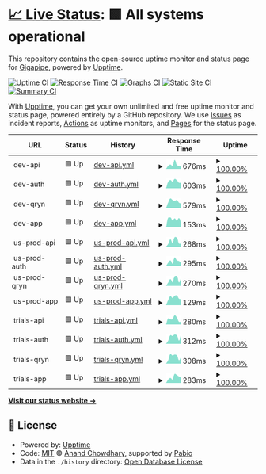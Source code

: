 # [📈 Live Status](https://gigapipehq.github.io/upptime): <!--live status--> **🟩 All systems operational**

This repository contains the open-source uptime monitor and status page for [Gigapipe](https://gigapipe.com), powered by [Upptime](https://github.com/upptime/upptime).

[![Uptime CI](https://github.com/gigapipehq/upptime/workflows/Uptime%20CI/badge.svg)](https://github.com/gigapipehq/upptime/actions?query=workflow%3A%22Uptime+CI%22)
[![Response Time CI](https://github.com/gigapipehq/upptime/workflows/Response%20Time%20CI/badge.svg)](https://github.com/gigapipehq/upptime/actions?query=workflow%3A%22Response+Time+CI%22)
[![Graphs CI](https://github.com/gigapipehq/upptime/workflows/Graphs%20CI/badge.svg)](https://github.com/gigapipehq/upptime/actions?query=workflow%3A%22Graphs+CI%22)
[![Static Site CI](https://github.com/gigapipehq/upptime/workflows/Static%20Site%20CI/badge.svg)](https://github.com/gigapipehq/upptime/actions?query=workflow%3A%22Static+Site+CI%22)
[![Summary CI](https://github.com/gigapipehq/upptime/workflows/Summary%20CI/badge.svg)](https://github.com/gigapipehq/upptime/actions?query=workflow%3A%22Summary+CI%22)

With [Upptime](https://upptime.js.org), you can get your own unlimited and free uptime monitor and status page, powered entirely by a GitHub repository. We use [Issues](https://github.com/gigapipehq/upptime/issues) as incident reports, [Actions](https://github.com/gigapipehq/upptime/actions) as uptime monitors, and [Pages](https://gigapipehq.github.io/upptime) for the status page.

<!--start: status pages-->
<!-- This summary is generated by Upptime (https://github.com/upptime/upptime) -->
<!-- Do not edit this manually, your changes will be overwritten -->
<!-- prettier-ignore -->
| URL | Status | History | Response Time | Uptime |
| --- | ------ | ------- | ------------- | ------ |
| <img alt="" src="https://icons.duckduckgo.com/ip3/null.ico" height="13"> dev-api | 🟩 Up | [dev-api.yml](https://github.com/gigapipehq/upptime/commits/HEAD/history/dev-api.yml) | <details><summary><img alt="Response time graph" src="./graphs/dev-api/response-time-week.png" height="20"> 676ms</summary><br><a href="https://gigapipehq.github.io/upptime/history/dev-api"><img alt="Response time 819" src="https://img.shields.io/endpoint?url=https%3A%2F%2Fraw.githubusercontent.com%2Fgigapipehq%2Fupptime%2FHEAD%2Fapi%2Fdev-api%2Fresponse-time.json"></a><br><a href="https://gigapipehq.github.io/upptime/history/dev-api"><img alt="24-hour response time 670" src="https://img.shields.io/endpoint?url=https%3A%2F%2Fraw.githubusercontent.com%2Fgigapipehq%2Fupptime%2FHEAD%2Fapi%2Fdev-api%2Fresponse-time-day.json"></a><br><a href="https://gigapipehq.github.io/upptime/history/dev-api"><img alt="7-day response time 676" src="https://img.shields.io/endpoint?url=https%3A%2F%2Fraw.githubusercontent.com%2Fgigapipehq%2Fupptime%2FHEAD%2Fapi%2Fdev-api%2Fresponse-time-week.json"></a><br><a href="https://gigapipehq.github.io/upptime/history/dev-api"><img alt="30-day response time 563" src="https://img.shields.io/endpoint?url=https%3A%2F%2Fraw.githubusercontent.com%2Fgigapipehq%2Fupptime%2FHEAD%2Fapi%2Fdev-api%2Fresponse-time-month.json"></a><br><a href="https://gigapipehq.github.io/upptime/history/dev-api"><img alt="1-year response time 819" src="https://img.shields.io/endpoint?url=https%3A%2F%2Fraw.githubusercontent.com%2Fgigapipehq%2Fupptime%2FHEAD%2Fapi%2Fdev-api%2Fresponse-time-year.json"></a></details> | <details><summary><a href="https://gigapipehq.github.io/upptime/history/dev-api">100.00%</a></summary><a href="https://gigapipehq.github.io/upptime/history/dev-api"><img alt="All-time uptime 99.82%" src="https://img.shields.io/endpoint?url=https%3A%2F%2Fraw.githubusercontent.com%2Fgigapipehq%2Fupptime%2FHEAD%2Fapi%2Fdev-api%2Fuptime.json"></a><br><a href="https://gigapipehq.github.io/upptime/history/dev-api"><img alt="24-hour uptime 100.00%" src="https://img.shields.io/endpoint?url=https%3A%2F%2Fraw.githubusercontent.com%2Fgigapipehq%2Fupptime%2FHEAD%2Fapi%2Fdev-api%2Fuptime-day.json"></a><br><a href="https://gigapipehq.github.io/upptime/history/dev-api"><img alt="7-day uptime 100.00%" src="https://img.shields.io/endpoint?url=https%3A%2F%2Fraw.githubusercontent.com%2Fgigapipehq%2Fupptime%2FHEAD%2Fapi%2Fdev-api%2Fuptime-week.json"></a><br><a href="https://gigapipehq.github.io/upptime/history/dev-api"><img alt="30-day uptime 100.00%" src="https://img.shields.io/endpoint?url=https%3A%2F%2Fraw.githubusercontent.com%2Fgigapipehq%2Fupptime%2FHEAD%2Fapi%2Fdev-api%2Fuptime-month.json"></a><br><a href="https://gigapipehq.github.io/upptime/history/dev-api"><img alt="1-year uptime 99.82%" src="https://img.shields.io/endpoint?url=https%3A%2F%2Fraw.githubusercontent.com%2Fgigapipehq%2Fupptime%2FHEAD%2Fapi%2Fdev-api%2Fuptime-year.json"></a></details>
| <img alt="" src="https://icons.duckduckgo.com/ip3/null.ico" height="13"> dev-auth | 🟩 Up | [dev-auth.yml](https://github.com/gigapipehq/upptime/commits/HEAD/history/dev-auth.yml) | <details><summary><img alt="Response time graph" src="./graphs/dev-auth/response-time-week.png" height="20"> 603ms</summary><br><a href="https://gigapipehq.github.io/upptime/history/dev-auth"><img alt="Response time 537" src="https://img.shields.io/endpoint?url=https%3A%2F%2Fraw.githubusercontent.com%2Fgigapipehq%2Fupptime%2FHEAD%2Fapi%2Fdev-auth%2Fresponse-time.json"></a><br><a href="https://gigapipehq.github.io/upptime/history/dev-auth"><img alt="24-hour response time 785" src="https://img.shields.io/endpoint?url=https%3A%2F%2Fraw.githubusercontent.com%2Fgigapipehq%2Fupptime%2FHEAD%2Fapi%2Fdev-auth%2Fresponse-time-day.json"></a><br><a href="https://gigapipehq.github.io/upptime/history/dev-auth"><img alt="7-day response time 603" src="https://img.shields.io/endpoint?url=https%3A%2F%2Fraw.githubusercontent.com%2Fgigapipehq%2Fupptime%2FHEAD%2Fapi%2Fdev-auth%2Fresponse-time-week.json"></a><br><a href="https://gigapipehq.github.io/upptime/history/dev-auth"><img alt="30-day response time 528" src="https://img.shields.io/endpoint?url=https%3A%2F%2Fraw.githubusercontent.com%2Fgigapipehq%2Fupptime%2FHEAD%2Fapi%2Fdev-auth%2Fresponse-time-month.json"></a><br><a href="https://gigapipehq.github.io/upptime/history/dev-auth"><img alt="1-year response time 537" src="https://img.shields.io/endpoint?url=https%3A%2F%2Fraw.githubusercontent.com%2Fgigapipehq%2Fupptime%2FHEAD%2Fapi%2Fdev-auth%2Fresponse-time-year.json"></a></details> | <details><summary><a href="https://gigapipehq.github.io/upptime/history/dev-auth">100.00%</a></summary><a href="https://gigapipehq.github.io/upptime/history/dev-auth"><img alt="All-time uptime 99.89%" src="https://img.shields.io/endpoint?url=https%3A%2F%2Fraw.githubusercontent.com%2Fgigapipehq%2Fupptime%2FHEAD%2Fapi%2Fdev-auth%2Fuptime.json"></a><br><a href="https://gigapipehq.github.io/upptime/history/dev-auth"><img alt="24-hour uptime 100.00%" src="https://img.shields.io/endpoint?url=https%3A%2F%2Fraw.githubusercontent.com%2Fgigapipehq%2Fupptime%2FHEAD%2Fapi%2Fdev-auth%2Fuptime-day.json"></a><br><a href="https://gigapipehq.github.io/upptime/history/dev-auth"><img alt="7-day uptime 100.00%" src="https://img.shields.io/endpoint?url=https%3A%2F%2Fraw.githubusercontent.com%2Fgigapipehq%2Fupptime%2FHEAD%2Fapi%2Fdev-auth%2Fuptime-week.json"></a><br><a href="https://gigapipehq.github.io/upptime/history/dev-auth"><img alt="30-day uptime 100.00%" src="https://img.shields.io/endpoint?url=https%3A%2F%2Fraw.githubusercontent.com%2Fgigapipehq%2Fupptime%2FHEAD%2Fapi%2Fdev-auth%2Fuptime-month.json"></a><br><a href="https://gigapipehq.github.io/upptime/history/dev-auth"><img alt="1-year uptime 99.89%" src="https://img.shields.io/endpoint?url=https%3A%2F%2Fraw.githubusercontent.com%2Fgigapipehq%2Fupptime%2FHEAD%2Fapi%2Fdev-auth%2Fuptime-year.json"></a></details>
| <img alt="" src="https://icons.duckduckgo.com/ip3/null.ico" height="13"> dev-qryn | 🟩 Up | [dev-qryn.yml](https://github.com/gigapipehq/upptime/commits/HEAD/history/dev-qryn.yml) | <details><summary><img alt="Response time graph" src="./graphs/dev-qryn/response-time-week.png" height="20"> 579ms</summary><br><a href="https://gigapipehq.github.io/upptime/history/dev-qryn"><img alt="Response time 532" src="https://img.shields.io/endpoint?url=https%3A%2F%2Fraw.githubusercontent.com%2Fgigapipehq%2Fupptime%2FHEAD%2Fapi%2Fdev-qryn%2Fresponse-time.json"></a><br><a href="https://gigapipehq.github.io/upptime/history/dev-qryn"><img alt="24-hour response time 646" src="https://img.shields.io/endpoint?url=https%3A%2F%2Fraw.githubusercontent.com%2Fgigapipehq%2Fupptime%2FHEAD%2Fapi%2Fdev-qryn%2Fresponse-time-day.json"></a><br><a href="https://gigapipehq.github.io/upptime/history/dev-qryn"><img alt="7-day response time 579" src="https://img.shields.io/endpoint?url=https%3A%2F%2Fraw.githubusercontent.com%2Fgigapipehq%2Fupptime%2FHEAD%2Fapi%2Fdev-qryn%2Fresponse-time-week.json"></a><br><a href="https://gigapipehq.github.io/upptime/history/dev-qryn"><img alt="30-day response time 514" src="https://img.shields.io/endpoint?url=https%3A%2F%2Fraw.githubusercontent.com%2Fgigapipehq%2Fupptime%2FHEAD%2Fapi%2Fdev-qryn%2Fresponse-time-month.json"></a><br><a href="https://gigapipehq.github.io/upptime/history/dev-qryn"><img alt="1-year response time 532" src="https://img.shields.io/endpoint?url=https%3A%2F%2Fraw.githubusercontent.com%2Fgigapipehq%2Fupptime%2FHEAD%2Fapi%2Fdev-qryn%2Fresponse-time-year.json"></a></details> | <details><summary><a href="https://gigapipehq.github.io/upptime/history/dev-qryn">100.00%</a></summary><a href="https://gigapipehq.github.io/upptime/history/dev-qryn"><img alt="All-time uptime 99.89%" src="https://img.shields.io/endpoint?url=https%3A%2F%2Fraw.githubusercontent.com%2Fgigapipehq%2Fupptime%2FHEAD%2Fapi%2Fdev-qryn%2Fuptime.json"></a><br><a href="https://gigapipehq.github.io/upptime/history/dev-qryn"><img alt="24-hour uptime 100.00%" src="https://img.shields.io/endpoint?url=https%3A%2F%2Fraw.githubusercontent.com%2Fgigapipehq%2Fupptime%2FHEAD%2Fapi%2Fdev-qryn%2Fuptime-day.json"></a><br><a href="https://gigapipehq.github.io/upptime/history/dev-qryn"><img alt="7-day uptime 100.00%" src="https://img.shields.io/endpoint?url=https%3A%2F%2Fraw.githubusercontent.com%2Fgigapipehq%2Fupptime%2FHEAD%2Fapi%2Fdev-qryn%2Fuptime-week.json"></a><br><a href="https://gigapipehq.github.io/upptime/history/dev-qryn"><img alt="30-day uptime 100.00%" src="https://img.shields.io/endpoint?url=https%3A%2F%2Fraw.githubusercontent.com%2Fgigapipehq%2Fupptime%2FHEAD%2Fapi%2Fdev-qryn%2Fuptime-month.json"></a><br><a href="https://gigapipehq.github.io/upptime/history/dev-qryn"><img alt="1-year uptime 99.89%" src="https://img.shields.io/endpoint?url=https%3A%2F%2Fraw.githubusercontent.com%2Fgigapipehq%2Fupptime%2FHEAD%2Fapi%2Fdev-qryn%2Fuptime-year.json"></a></details>
| <img alt="" src="https://icons.duckduckgo.com/ip3/null.ico" height="13"> dev-app | 🟩 Up | [dev-app.yml](https://github.com/gigapipehq/upptime/commits/HEAD/history/dev-app.yml) | <details><summary><img alt="Response time graph" src="./graphs/dev-app/response-time-week.png" height="20"> 153ms</summary><br><a href="https://gigapipehq.github.io/upptime/history/dev-app"><img alt="Response time 199" src="https://img.shields.io/endpoint?url=https%3A%2F%2Fraw.githubusercontent.com%2Fgigapipehq%2Fupptime%2FHEAD%2Fapi%2Fdev-app%2Fresponse-time.json"></a><br><a href="https://gigapipehq.github.io/upptime/history/dev-app"><img alt="24-hour response time 227" src="https://img.shields.io/endpoint?url=https%3A%2F%2Fraw.githubusercontent.com%2Fgigapipehq%2Fupptime%2FHEAD%2Fapi%2Fdev-app%2Fresponse-time-day.json"></a><br><a href="https://gigapipehq.github.io/upptime/history/dev-app"><img alt="7-day response time 153" src="https://img.shields.io/endpoint?url=https%3A%2F%2Fraw.githubusercontent.com%2Fgigapipehq%2Fupptime%2FHEAD%2Fapi%2Fdev-app%2Fresponse-time-week.json"></a><br><a href="https://gigapipehq.github.io/upptime/history/dev-app"><img alt="30-day response time 188" src="https://img.shields.io/endpoint?url=https%3A%2F%2Fraw.githubusercontent.com%2Fgigapipehq%2Fupptime%2FHEAD%2Fapi%2Fdev-app%2Fresponse-time-month.json"></a><br><a href="https://gigapipehq.github.io/upptime/history/dev-app"><img alt="1-year response time 199" src="https://img.shields.io/endpoint?url=https%3A%2F%2Fraw.githubusercontent.com%2Fgigapipehq%2Fupptime%2FHEAD%2Fapi%2Fdev-app%2Fresponse-time-year.json"></a></details> | <details><summary><a href="https://gigapipehq.github.io/upptime/history/dev-app">100.00%</a></summary><a href="https://gigapipehq.github.io/upptime/history/dev-app"><img alt="All-time uptime 100.00%" src="https://img.shields.io/endpoint?url=https%3A%2F%2Fraw.githubusercontent.com%2Fgigapipehq%2Fupptime%2FHEAD%2Fapi%2Fdev-app%2Fuptime.json"></a><br><a href="https://gigapipehq.github.io/upptime/history/dev-app"><img alt="24-hour uptime 100.00%" src="https://img.shields.io/endpoint?url=https%3A%2F%2Fraw.githubusercontent.com%2Fgigapipehq%2Fupptime%2FHEAD%2Fapi%2Fdev-app%2Fuptime-day.json"></a><br><a href="https://gigapipehq.github.io/upptime/history/dev-app"><img alt="7-day uptime 100.00%" src="https://img.shields.io/endpoint?url=https%3A%2F%2Fraw.githubusercontent.com%2Fgigapipehq%2Fupptime%2FHEAD%2Fapi%2Fdev-app%2Fuptime-week.json"></a><br><a href="https://gigapipehq.github.io/upptime/history/dev-app"><img alt="30-day uptime 100.00%" src="https://img.shields.io/endpoint?url=https%3A%2F%2Fraw.githubusercontent.com%2Fgigapipehq%2Fupptime%2FHEAD%2Fapi%2Fdev-app%2Fuptime-month.json"></a><br><a href="https://gigapipehq.github.io/upptime/history/dev-app"><img alt="1-year uptime 100.00%" src="https://img.shields.io/endpoint?url=https%3A%2F%2Fraw.githubusercontent.com%2Fgigapipehq%2Fupptime%2FHEAD%2Fapi%2Fdev-app%2Fuptime-year.json"></a></details>
| <img alt="" src="https://icons.duckduckgo.com/ip3/null.ico" height="13"> us-prod-api | 🟩 Up | [us-prod-api.yml](https://github.com/gigapipehq/upptime/commits/HEAD/history/us-prod-api.yml) | <details><summary><img alt="Response time graph" src="./graphs/us-prod-api/response-time-week.png" height="20"> 268ms</summary><br><a href="https://gigapipehq.github.io/upptime/history/us-prod-api"><img alt="Response time 477" src="https://img.shields.io/endpoint?url=https%3A%2F%2Fraw.githubusercontent.com%2Fgigapipehq%2Fupptime%2FHEAD%2Fapi%2Fus-prod-api%2Fresponse-time.json"></a><br><a href="https://gigapipehq.github.io/upptime/history/us-prod-api"><img alt="24-hour response time 290" src="https://img.shields.io/endpoint?url=https%3A%2F%2Fraw.githubusercontent.com%2Fgigapipehq%2Fupptime%2FHEAD%2Fapi%2Fus-prod-api%2Fresponse-time-day.json"></a><br><a href="https://gigapipehq.github.io/upptime/history/us-prod-api"><img alt="7-day response time 268" src="https://img.shields.io/endpoint?url=https%3A%2F%2Fraw.githubusercontent.com%2Fgigapipehq%2Fupptime%2FHEAD%2Fapi%2Fus-prod-api%2Fresponse-time-week.json"></a><br><a href="https://gigapipehq.github.io/upptime/history/us-prod-api"><img alt="30-day response time 1078" src="https://img.shields.io/endpoint?url=https%3A%2F%2Fraw.githubusercontent.com%2Fgigapipehq%2Fupptime%2FHEAD%2Fapi%2Fus-prod-api%2Fresponse-time-month.json"></a><br><a href="https://gigapipehq.github.io/upptime/history/us-prod-api"><img alt="1-year response time 477" src="https://img.shields.io/endpoint?url=https%3A%2F%2Fraw.githubusercontent.com%2Fgigapipehq%2Fupptime%2FHEAD%2Fapi%2Fus-prod-api%2Fresponse-time-year.json"></a></details> | <details><summary><a href="https://gigapipehq.github.io/upptime/history/us-prod-api">100.00%</a></summary><a href="https://gigapipehq.github.io/upptime/history/us-prod-api"><img alt="All-time uptime 99.50%" src="https://img.shields.io/endpoint?url=https%3A%2F%2Fraw.githubusercontent.com%2Fgigapipehq%2Fupptime%2FHEAD%2Fapi%2Fus-prod-api%2Fuptime.json"></a><br><a href="https://gigapipehq.github.io/upptime/history/us-prod-api"><img alt="24-hour uptime 100.00%" src="https://img.shields.io/endpoint?url=https%3A%2F%2Fraw.githubusercontent.com%2Fgigapipehq%2Fupptime%2FHEAD%2Fapi%2Fus-prod-api%2Fuptime-day.json"></a><br><a href="https://gigapipehq.github.io/upptime/history/us-prod-api"><img alt="7-day uptime 100.00%" src="https://img.shields.io/endpoint?url=https%3A%2F%2Fraw.githubusercontent.com%2Fgigapipehq%2Fupptime%2FHEAD%2Fapi%2Fus-prod-api%2Fuptime-week.json"></a><br><a href="https://gigapipehq.github.io/upptime/history/us-prod-api"><img alt="30-day uptime 97.41%" src="https://img.shields.io/endpoint?url=https%3A%2F%2Fraw.githubusercontent.com%2Fgigapipehq%2Fupptime%2FHEAD%2Fapi%2Fus-prod-api%2Fuptime-month.json"></a><br><a href="https://gigapipehq.github.io/upptime/history/us-prod-api"><img alt="1-year uptime 99.50%" src="https://img.shields.io/endpoint?url=https%3A%2F%2Fraw.githubusercontent.com%2Fgigapipehq%2Fupptime%2FHEAD%2Fapi%2Fus-prod-api%2Fuptime-year.json"></a></details>
| <img alt="" src="https://icons.duckduckgo.com/ip3/null.ico" height="13"> us-prod-auth | 🟩 Up | [us-prod-auth.yml](https://github.com/gigapipehq/upptime/commits/HEAD/history/us-prod-auth.yml) | <details><summary><img alt="Response time graph" src="./graphs/us-prod-auth/response-time-week.png" height="20"> 295ms</summary><br><a href="https://gigapipehq.github.io/upptime/history/us-prod-auth"><img alt="Response time 492" src="https://img.shields.io/endpoint?url=https%3A%2F%2Fraw.githubusercontent.com%2Fgigapipehq%2Fupptime%2FHEAD%2Fapi%2Fus-prod-auth%2Fresponse-time.json"></a><br><a href="https://gigapipehq.github.io/upptime/history/us-prod-auth"><img alt="24-hour response time 276" src="https://img.shields.io/endpoint?url=https%3A%2F%2Fraw.githubusercontent.com%2Fgigapipehq%2Fupptime%2FHEAD%2Fapi%2Fus-prod-auth%2Fresponse-time-day.json"></a><br><a href="https://gigapipehq.github.io/upptime/history/us-prod-auth"><img alt="7-day response time 295" src="https://img.shields.io/endpoint?url=https%3A%2F%2Fraw.githubusercontent.com%2Fgigapipehq%2Fupptime%2FHEAD%2Fapi%2Fus-prod-auth%2Fresponse-time-week.json"></a><br><a href="https://gigapipehq.github.io/upptime/history/us-prod-auth"><img alt="30-day response time 1010" src="https://img.shields.io/endpoint?url=https%3A%2F%2Fraw.githubusercontent.com%2Fgigapipehq%2Fupptime%2FHEAD%2Fapi%2Fus-prod-auth%2Fresponse-time-month.json"></a><br><a href="https://gigapipehq.github.io/upptime/history/us-prod-auth"><img alt="1-year response time 492" src="https://img.shields.io/endpoint?url=https%3A%2F%2Fraw.githubusercontent.com%2Fgigapipehq%2Fupptime%2FHEAD%2Fapi%2Fus-prod-auth%2Fresponse-time-year.json"></a></details> | <details><summary><a href="https://gigapipehq.github.io/upptime/history/us-prod-auth">100.00%</a></summary><a href="https://gigapipehq.github.io/upptime/history/us-prod-auth"><img alt="All-time uptime 99.52%" src="https://img.shields.io/endpoint?url=https%3A%2F%2Fraw.githubusercontent.com%2Fgigapipehq%2Fupptime%2FHEAD%2Fapi%2Fus-prod-auth%2Fuptime.json"></a><br><a href="https://gigapipehq.github.io/upptime/history/us-prod-auth"><img alt="24-hour uptime 100.00%" src="https://img.shields.io/endpoint?url=https%3A%2F%2Fraw.githubusercontent.com%2Fgigapipehq%2Fupptime%2FHEAD%2Fapi%2Fus-prod-auth%2Fuptime-day.json"></a><br><a href="https://gigapipehq.github.io/upptime/history/us-prod-auth"><img alt="7-day uptime 100.00%" src="https://img.shields.io/endpoint?url=https%3A%2F%2Fraw.githubusercontent.com%2Fgigapipehq%2Fupptime%2FHEAD%2Fapi%2Fus-prod-auth%2Fuptime-week.json"></a><br><a href="https://gigapipehq.github.io/upptime/history/us-prod-auth"><img alt="30-day uptime 97.47%" src="https://img.shields.io/endpoint?url=https%3A%2F%2Fraw.githubusercontent.com%2Fgigapipehq%2Fupptime%2FHEAD%2Fapi%2Fus-prod-auth%2Fuptime-month.json"></a><br><a href="https://gigapipehq.github.io/upptime/history/us-prod-auth"><img alt="1-year uptime 99.52%" src="https://img.shields.io/endpoint?url=https%3A%2F%2Fraw.githubusercontent.com%2Fgigapipehq%2Fupptime%2FHEAD%2Fapi%2Fus-prod-auth%2Fuptime-year.json"></a></details>
| <img alt="" src="https://icons.duckduckgo.com/ip3/null.ico" height="13"> us-prod-qryn | 🟩 Up | [us-prod-qryn.yml](https://github.com/gigapipehq/upptime/commits/HEAD/history/us-prod-qryn.yml) | <details><summary><img alt="Response time graph" src="./graphs/us-prod-qryn/response-time-week.png" height="20"> 270ms</summary><br><a href="https://gigapipehq.github.io/upptime/history/us-prod-qryn"><img alt="Response time 322" src="https://img.shields.io/endpoint?url=https%3A%2F%2Fraw.githubusercontent.com%2Fgigapipehq%2Fupptime%2FHEAD%2Fapi%2Fus-prod-qryn%2Fresponse-time.json"></a><br><a href="https://gigapipehq.github.io/upptime/history/us-prod-qryn"><img alt="24-hour response time 282" src="https://img.shields.io/endpoint?url=https%3A%2F%2Fraw.githubusercontent.com%2Fgigapipehq%2Fupptime%2FHEAD%2Fapi%2Fus-prod-qryn%2Fresponse-time-day.json"></a><br><a href="https://gigapipehq.github.io/upptime/history/us-prod-qryn"><img alt="7-day response time 270" src="https://img.shields.io/endpoint?url=https%3A%2F%2Fraw.githubusercontent.com%2Fgigapipehq%2Fupptime%2FHEAD%2Fapi%2Fus-prod-qryn%2Fresponse-time-week.json"></a><br><a href="https://gigapipehq.github.io/upptime/history/us-prod-qryn"><img alt="30-day response time 230" src="https://img.shields.io/endpoint?url=https%3A%2F%2Fraw.githubusercontent.com%2Fgigapipehq%2Fupptime%2FHEAD%2Fapi%2Fus-prod-qryn%2Fresponse-time-month.json"></a><br><a href="https://gigapipehq.github.io/upptime/history/us-prod-qryn"><img alt="1-year response time 322" src="https://img.shields.io/endpoint?url=https%3A%2F%2Fraw.githubusercontent.com%2Fgigapipehq%2Fupptime%2FHEAD%2Fapi%2Fus-prod-qryn%2Fresponse-time-year.json"></a></details> | <details><summary><a href="https://gigapipehq.github.io/upptime/history/us-prod-qryn">100.00%</a></summary><a href="https://gigapipehq.github.io/upptime/history/us-prod-qryn"><img alt="All-time uptime 99.50%" src="https://img.shields.io/endpoint?url=https%3A%2F%2Fraw.githubusercontent.com%2Fgigapipehq%2Fupptime%2FHEAD%2Fapi%2Fus-prod-qryn%2Fuptime.json"></a><br><a href="https://gigapipehq.github.io/upptime/history/us-prod-qryn"><img alt="24-hour uptime 100.00%" src="https://img.shields.io/endpoint?url=https%3A%2F%2Fraw.githubusercontent.com%2Fgigapipehq%2Fupptime%2FHEAD%2Fapi%2Fus-prod-qryn%2Fuptime-day.json"></a><br><a href="https://gigapipehq.github.io/upptime/history/us-prod-qryn"><img alt="7-day uptime 100.00%" src="https://img.shields.io/endpoint?url=https%3A%2F%2Fraw.githubusercontent.com%2Fgigapipehq%2Fupptime%2FHEAD%2Fapi%2Fus-prod-qryn%2Fuptime-week.json"></a><br><a href="https://gigapipehq.github.io/upptime/history/us-prod-qryn"><img alt="30-day uptime 97.38%" src="https://img.shields.io/endpoint?url=https%3A%2F%2Fraw.githubusercontent.com%2Fgigapipehq%2Fupptime%2FHEAD%2Fapi%2Fus-prod-qryn%2Fuptime-month.json"></a><br><a href="https://gigapipehq.github.io/upptime/history/us-prod-qryn"><img alt="1-year uptime 99.50%" src="https://img.shields.io/endpoint?url=https%3A%2F%2Fraw.githubusercontent.com%2Fgigapipehq%2Fupptime%2FHEAD%2Fapi%2Fus-prod-qryn%2Fuptime-year.json"></a></details>
| <img alt="" src="https://icons.duckduckgo.com/ip3/null.ico" height="13"> us-prod-app | 🟩 Up | [us-prod-app.yml](https://github.com/gigapipehq/upptime/commits/HEAD/history/us-prod-app.yml) | <details><summary><img alt="Response time graph" src="./graphs/us-prod-app/response-time-week.png" height="20"> 129ms</summary><br><a href="https://gigapipehq.github.io/upptime/history/us-prod-app"><img alt="Response time 203" src="https://img.shields.io/endpoint?url=https%3A%2F%2Fraw.githubusercontent.com%2Fgigapipehq%2Fupptime%2FHEAD%2Fapi%2Fus-prod-app%2Fresponse-time.json"></a><br><a href="https://gigapipehq.github.io/upptime/history/us-prod-app"><img alt="24-hour response time 145" src="https://img.shields.io/endpoint?url=https%3A%2F%2Fraw.githubusercontent.com%2Fgigapipehq%2Fupptime%2FHEAD%2Fapi%2Fus-prod-app%2Fresponse-time-day.json"></a><br><a href="https://gigapipehq.github.io/upptime/history/us-prod-app"><img alt="7-day response time 129" src="https://img.shields.io/endpoint?url=https%3A%2F%2Fraw.githubusercontent.com%2Fgigapipehq%2Fupptime%2FHEAD%2Fapi%2Fus-prod-app%2Fresponse-time-week.json"></a><br><a href="https://gigapipehq.github.io/upptime/history/us-prod-app"><img alt="30-day response time 147" src="https://img.shields.io/endpoint?url=https%3A%2F%2Fraw.githubusercontent.com%2Fgigapipehq%2Fupptime%2FHEAD%2Fapi%2Fus-prod-app%2Fresponse-time-month.json"></a><br><a href="https://gigapipehq.github.io/upptime/history/us-prod-app"><img alt="1-year response time 203" src="https://img.shields.io/endpoint?url=https%3A%2F%2Fraw.githubusercontent.com%2Fgigapipehq%2Fupptime%2FHEAD%2Fapi%2Fus-prod-app%2Fresponse-time-year.json"></a></details> | <details><summary><a href="https://gigapipehq.github.io/upptime/history/us-prod-app">100.00%</a></summary><a href="https://gigapipehq.github.io/upptime/history/us-prod-app"><img alt="All-time uptime 100.00%" src="https://img.shields.io/endpoint?url=https%3A%2F%2Fraw.githubusercontent.com%2Fgigapipehq%2Fupptime%2FHEAD%2Fapi%2Fus-prod-app%2Fuptime.json"></a><br><a href="https://gigapipehq.github.io/upptime/history/us-prod-app"><img alt="24-hour uptime 100.00%" src="https://img.shields.io/endpoint?url=https%3A%2F%2Fraw.githubusercontent.com%2Fgigapipehq%2Fupptime%2FHEAD%2Fapi%2Fus-prod-app%2Fuptime-day.json"></a><br><a href="https://gigapipehq.github.io/upptime/history/us-prod-app"><img alt="7-day uptime 100.00%" src="https://img.shields.io/endpoint?url=https%3A%2F%2Fraw.githubusercontent.com%2Fgigapipehq%2Fupptime%2FHEAD%2Fapi%2Fus-prod-app%2Fuptime-week.json"></a><br><a href="https://gigapipehq.github.io/upptime/history/us-prod-app"><img alt="30-day uptime 100.00%" src="https://img.shields.io/endpoint?url=https%3A%2F%2Fraw.githubusercontent.com%2Fgigapipehq%2Fupptime%2FHEAD%2Fapi%2Fus-prod-app%2Fuptime-month.json"></a><br><a href="https://gigapipehq.github.io/upptime/history/us-prod-app"><img alt="1-year uptime 100.00%" src="https://img.shields.io/endpoint?url=https%3A%2F%2Fraw.githubusercontent.com%2Fgigapipehq%2Fupptime%2FHEAD%2Fapi%2Fus-prod-app%2Fuptime-year.json"></a></details>
| <img alt="" src="https://icons.duckduckgo.com/ip3/null.ico" height="13"> trials-api | 🟩 Up | [trials-api.yml](https://github.com/gigapipehq/upptime/commits/HEAD/history/trials-api.yml) | <details><summary><img alt="Response time graph" src="./graphs/trials-api/response-time-week.png" height="20"> 280ms</summary><br><a href="https://gigapipehq.github.io/upptime/history/trials-api"><img alt="Response time 281" src="https://img.shields.io/endpoint?url=https%3A%2F%2Fraw.githubusercontent.com%2Fgigapipehq%2Fupptime%2FHEAD%2Fapi%2Ftrials-api%2Fresponse-time.json"></a><br><a href="https://gigapipehq.github.io/upptime/history/trials-api"><img alt="24-hour response time 372" src="https://img.shields.io/endpoint?url=https%3A%2F%2Fraw.githubusercontent.com%2Fgigapipehq%2Fupptime%2FHEAD%2Fapi%2Ftrials-api%2Fresponse-time-day.json"></a><br><a href="https://gigapipehq.github.io/upptime/history/trials-api"><img alt="7-day response time 280" src="https://img.shields.io/endpoint?url=https%3A%2F%2Fraw.githubusercontent.com%2Fgigapipehq%2Fupptime%2FHEAD%2Fapi%2Ftrials-api%2Fresponse-time-week.json"></a><br><a href="https://gigapipehq.github.io/upptime/history/trials-api"><img alt="30-day response time 277" src="https://img.shields.io/endpoint?url=https%3A%2F%2Fraw.githubusercontent.com%2Fgigapipehq%2Fupptime%2FHEAD%2Fapi%2Ftrials-api%2Fresponse-time-month.json"></a><br><a href="https://gigapipehq.github.io/upptime/history/trials-api"><img alt="1-year response time 281" src="https://img.shields.io/endpoint?url=https%3A%2F%2Fraw.githubusercontent.com%2Fgigapipehq%2Fupptime%2FHEAD%2Fapi%2Ftrials-api%2Fresponse-time-year.json"></a></details> | <details><summary><a href="https://gigapipehq.github.io/upptime/history/trials-api">100.00%</a></summary><a href="https://gigapipehq.github.io/upptime/history/trials-api"><img alt="All-time uptime 99.61%" src="https://img.shields.io/endpoint?url=https%3A%2F%2Fraw.githubusercontent.com%2Fgigapipehq%2Fupptime%2FHEAD%2Fapi%2Ftrials-api%2Fuptime.json"></a><br><a href="https://gigapipehq.github.io/upptime/history/trials-api"><img alt="24-hour uptime 100.00%" src="https://img.shields.io/endpoint?url=https%3A%2F%2Fraw.githubusercontent.com%2Fgigapipehq%2Fupptime%2FHEAD%2Fapi%2Ftrials-api%2Fuptime-day.json"></a><br><a href="https://gigapipehq.github.io/upptime/history/trials-api"><img alt="7-day uptime 100.00%" src="https://img.shields.io/endpoint?url=https%3A%2F%2Fraw.githubusercontent.com%2Fgigapipehq%2Fupptime%2FHEAD%2Fapi%2Ftrials-api%2Fuptime-week.json"></a><br><a href="https://gigapipehq.github.io/upptime/history/trials-api"><img alt="30-day uptime 97.84%" src="https://img.shields.io/endpoint?url=https%3A%2F%2Fraw.githubusercontent.com%2Fgigapipehq%2Fupptime%2FHEAD%2Fapi%2Ftrials-api%2Fuptime-month.json"></a><br><a href="https://gigapipehq.github.io/upptime/history/trials-api"><img alt="1-year uptime 99.61%" src="https://img.shields.io/endpoint?url=https%3A%2F%2Fraw.githubusercontent.com%2Fgigapipehq%2Fupptime%2FHEAD%2Fapi%2Ftrials-api%2Fuptime-year.json"></a></details>
| <img alt="" src="https://icons.duckduckgo.com/ip3/null.ico" height="13"> trials-auth | 🟩 Up | [trials-auth.yml](https://github.com/gigapipehq/upptime/commits/HEAD/history/trials-auth.yml) | <details><summary><img alt="Response time graph" src="./graphs/trials-auth/response-time-week.png" height="20"> 312ms</summary><br><a href="https://gigapipehq.github.io/upptime/history/trials-auth"><img alt="Response time 336" src="https://img.shields.io/endpoint?url=https%3A%2F%2Fraw.githubusercontent.com%2Fgigapipehq%2Fupptime%2FHEAD%2Fapi%2Ftrials-auth%2Fresponse-time.json"></a><br><a href="https://gigapipehq.github.io/upptime/history/trials-auth"><img alt="24-hour response time 357" src="https://img.shields.io/endpoint?url=https%3A%2F%2Fraw.githubusercontent.com%2Fgigapipehq%2Fupptime%2FHEAD%2Fapi%2Ftrials-auth%2Fresponse-time-day.json"></a><br><a href="https://gigapipehq.github.io/upptime/history/trials-auth"><img alt="7-day response time 312" src="https://img.shields.io/endpoint?url=https%3A%2F%2Fraw.githubusercontent.com%2Fgigapipehq%2Fupptime%2FHEAD%2Fapi%2Ftrials-auth%2Fresponse-time-week.json"></a><br><a href="https://gigapipehq.github.io/upptime/history/trials-auth"><img alt="30-day response time 653" src="https://img.shields.io/endpoint?url=https%3A%2F%2Fraw.githubusercontent.com%2Fgigapipehq%2Fupptime%2FHEAD%2Fapi%2Ftrials-auth%2Fresponse-time-month.json"></a><br><a href="https://gigapipehq.github.io/upptime/history/trials-auth"><img alt="1-year response time 336" src="https://img.shields.io/endpoint?url=https%3A%2F%2Fraw.githubusercontent.com%2Fgigapipehq%2Fupptime%2FHEAD%2Fapi%2Ftrials-auth%2Fresponse-time-year.json"></a></details> | <details><summary><a href="https://gigapipehq.github.io/upptime/history/trials-auth">100.00%</a></summary><a href="https://gigapipehq.github.io/upptime/history/trials-auth"><img alt="All-time uptime 99.95%" src="https://img.shields.io/endpoint?url=https%3A%2F%2Fraw.githubusercontent.com%2Fgigapipehq%2Fupptime%2FHEAD%2Fapi%2Ftrials-auth%2Fuptime.json"></a><br><a href="https://gigapipehq.github.io/upptime/history/trials-auth"><img alt="24-hour uptime 100.00%" src="https://img.shields.io/endpoint?url=https%3A%2F%2Fraw.githubusercontent.com%2Fgigapipehq%2Fupptime%2FHEAD%2Fapi%2Ftrials-auth%2Fuptime-day.json"></a><br><a href="https://gigapipehq.github.io/upptime/history/trials-auth"><img alt="7-day uptime 100.00%" src="https://img.shields.io/endpoint?url=https%3A%2F%2Fraw.githubusercontent.com%2Fgigapipehq%2Fupptime%2FHEAD%2Fapi%2Ftrials-auth%2Fuptime-week.json"></a><br><a href="https://gigapipehq.github.io/upptime/history/trials-auth"><img alt="30-day uptime 99.79%" src="https://img.shields.io/endpoint?url=https%3A%2F%2Fraw.githubusercontent.com%2Fgigapipehq%2Fupptime%2FHEAD%2Fapi%2Ftrials-auth%2Fuptime-month.json"></a><br><a href="https://gigapipehq.github.io/upptime/history/trials-auth"><img alt="1-year uptime 99.95%" src="https://img.shields.io/endpoint?url=https%3A%2F%2Fraw.githubusercontent.com%2Fgigapipehq%2Fupptime%2FHEAD%2Fapi%2Ftrials-auth%2Fuptime-year.json"></a></details>
| <img alt="" src="https://icons.duckduckgo.com/ip3/null.ico" height="13"> trials-qryn | 🟩 Up | [trials-qryn.yml](https://github.com/gigapipehq/upptime/commits/HEAD/history/trials-qryn.yml) | <details><summary><img alt="Response time graph" src="./graphs/trials-qryn/response-time-week.png" height="20"> 308ms</summary><br><a href="https://gigapipehq.github.io/upptime/history/trials-qryn"><img alt="Response time 258" src="https://img.shields.io/endpoint?url=https%3A%2F%2Fraw.githubusercontent.com%2Fgigapipehq%2Fupptime%2FHEAD%2Fapi%2Ftrials-qryn%2Fresponse-time.json"></a><br><a href="https://gigapipehq.github.io/upptime/history/trials-qryn"><img alt="24-hour response time 388" src="https://img.shields.io/endpoint?url=https%3A%2F%2Fraw.githubusercontent.com%2Fgigapipehq%2Fupptime%2FHEAD%2Fapi%2Ftrials-qryn%2Fresponse-time-day.json"></a><br><a href="https://gigapipehq.github.io/upptime/history/trials-qryn"><img alt="7-day response time 308" src="https://img.shields.io/endpoint?url=https%3A%2F%2Fraw.githubusercontent.com%2Fgigapipehq%2Fupptime%2FHEAD%2Fapi%2Ftrials-qryn%2Fresponse-time-week.json"></a><br><a href="https://gigapipehq.github.io/upptime/history/trials-qryn"><img alt="30-day response time 245" src="https://img.shields.io/endpoint?url=https%3A%2F%2Fraw.githubusercontent.com%2Fgigapipehq%2Fupptime%2FHEAD%2Fapi%2Ftrials-qryn%2Fresponse-time-month.json"></a><br><a href="https://gigapipehq.github.io/upptime/history/trials-qryn"><img alt="1-year response time 258" src="https://img.shields.io/endpoint?url=https%3A%2F%2Fraw.githubusercontent.com%2Fgigapipehq%2Fupptime%2FHEAD%2Fapi%2Ftrials-qryn%2Fresponse-time-year.json"></a></details> | <details><summary><a href="https://gigapipehq.github.io/upptime/history/trials-qryn">100.00%</a></summary><a href="https://gigapipehq.github.io/upptime/history/trials-qryn"><img alt="All-time uptime 99.95%" src="https://img.shields.io/endpoint?url=https%3A%2F%2Fraw.githubusercontent.com%2Fgigapipehq%2Fupptime%2FHEAD%2Fapi%2Ftrials-qryn%2Fuptime.json"></a><br><a href="https://gigapipehq.github.io/upptime/history/trials-qryn"><img alt="24-hour uptime 100.00%" src="https://img.shields.io/endpoint?url=https%3A%2F%2Fraw.githubusercontent.com%2Fgigapipehq%2Fupptime%2FHEAD%2Fapi%2Ftrials-qryn%2Fuptime-day.json"></a><br><a href="https://gigapipehq.github.io/upptime/history/trials-qryn"><img alt="7-day uptime 100.00%" src="https://img.shields.io/endpoint?url=https%3A%2F%2Fraw.githubusercontent.com%2Fgigapipehq%2Fupptime%2FHEAD%2Fapi%2Ftrials-qryn%2Fuptime-week.json"></a><br><a href="https://gigapipehq.github.io/upptime/history/trials-qryn"><img alt="30-day uptime 99.79%" src="https://img.shields.io/endpoint?url=https%3A%2F%2Fraw.githubusercontent.com%2Fgigapipehq%2Fupptime%2FHEAD%2Fapi%2Ftrials-qryn%2Fuptime-month.json"></a><br><a href="https://gigapipehq.github.io/upptime/history/trials-qryn"><img alt="1-year uptime 99.95%" src="https://img.shields.io/endpoint?url=https%3A%2F%2Fraw.githubusercontent.com%2Fgigapipehq%2Fupptime%2FHEAD%2Fapi%2Ftrials-qryn%2Fuptime-year.json"></a></details>
| <img alt="" src="https://icons.duckduckgo.com/ip3/null.ico" height="13"> trials-app | 🟩 Up | [trials-app.yml](https://github.com/gigapipehq/upptime/commits/HEAD/history/trials-app.yml) | <details><summary><img alt="Response time graph" src="./graphs/trials-app/response-time-week.png" height="20"> 283ms</summary><br><a href="https://gigapipehq.github.io/upptime/history/trials-app"><img alt="Response time 245" src="https://img.shields.io/endpoint?url=https%3A%2F%2Fraw.githubusercontent.com%2Fgigapipehq%2Fupptime%2FHEAD%2Fapi%2Ftrials-app%2Fresponse-time.json"></a><br><a href="https://gigapipehq.github.io/upptime/history/trials-app"><img alt="24-hour response time 332" src="https://img.shields.io/endpoint?url=https%3A%2F%2Fraw.githubusercontent.com%2Fgigapipehq%2Fupptime%2FHEAD%2Fapi%2Ftrials-app%2Fresponse-time-day.json"></a><br><a href="https://gigapipehq.github.io/upptime/history/trials-app"><img alt="7-day response time 283" src="https://img.shields.io/endpoint?url=https%3A%2F%2Fraw.githubusercontent.com%2Fgigapipehq%2Fupptime%2FHEAD%2Fapi%2Ftrials-app%2Fresponse-time-week.json"></a><br><a href="https://gigapipehq.github.io/upptime/history/trials-app"><img alt="30-day response time 235" src="https://img.shields.io/endpoint?url=https%3A%2F%2Fraw.githubusercontent.com%2Fgigapipehq%2Fupptime%2FHEAD%2Fapi%2Ftrials-app%2Fresponse-time-month.json"></a><br><a href="https://gigapipehq.github.io/upptime/history/trials-app"><img alt="1-year response time 245" src="https://img.shields.io/endpoint?url=https%3A%2F%2Fraw.githubusercontent.com%2Fgigapipehq%2Fupptime%2FHEAD%2Fapi%2Ftrials-app%2Fresponse-time-year.json"></a></details> | <details><summary><a href="https://gigapipehq.github.io/upptime/history/trials-app">100.00%</a></summary><a href="https://gigapipehq.github.io/upptime/history/trials-app"><img alt="All-time uptime 99.94%" src="https://img.shields.io/endpoint?url=https%3A%2F%2Fraw.githubusercontent.com%2Fgigapipehq%2Fupptime%2FHEAD%2Fapi%2Ftrials-app%2Fuptime.json"></a><br><a href="https://gigapipehq.github.io/upptime/history/trials-app"><img alt="24-hour uptime 100.00%" src="https://img.shields.io/endpoint?url=https%3A%2F%2Fraw.githubusercontent.com%2Fgigapipehq%2Fupptime%2FHEAD%2Fapi%2Ftrials-app%2Fuptime-day.json"></a><br><a href="https://gigapipehq.github.io/upptime/history/trials-app"><img alt="7-day uptime 100.00%" src="https://img.shields.io/endpoint?url=https%3A%2F%2Fraw.githubusercontent.com%2Fgigapipehq%2Fupptime%2FHEAD%2Fapi%2Ftrials-app%2Fuptime-week.json"></a><br><a href="https://gigapipehq.github.io/upptime/history/trials-app"><img alt="30-day uptime 99.77%" src="https://img.shields.io/endpoint?url=https%3A%2F%2Fraw.githubusercontent.com%2Fgigapipehq%2Fupptime%2FHEAD%2Fapi%2Ftrials-app%2Fuptime-month.json"></a><br><a href="https://gigapipehq.github.io/upptime/history/trials-app"><img alt="1-year uptime 99.94%" src="https://img.shields.io/endpoint?url=https%3A%2F%2Fraw.githubusercontent.com%2Fgigapipehq%2Fupptime%2FHEAD%2Fapi%2Ftrials-app%2Fuptime-year.json"></a></details>

<!--end: status pages-->

[**Visit our status website →**](https://gigapipehq.github.io/upptime)

## 📄 License

- Powered by: [Upptime](https://github.com/upptime/upptime)
- Code: [MIT](./LICENSE) © [Anand Chowdhary](https://anandchowdhary.com), supported by [Pabio](https://pabio.com)
- Data in the `./history` directory: [Open Database License](https://opendatacommons.org/licenses/odbl/1-0/)
